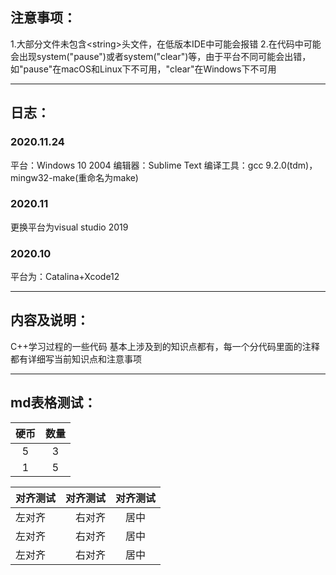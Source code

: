 <h2>注意事项：</h2>
1.大部分文件未包含&lt;string&gt;头文件，在低版本IDE中可能会报错  
2.在代码中可能会出现system("pause")或者system("clear")等，由于平台不同可能会出错，如"pause"在macOS和Linux下不可用，"clear"在Windows下不可用  

---  
<h2>日志：</h2>
<h3>2020.11.24</h3>
平台：Windows 10 2004
编辑器：Sublime Text
编译工具：gcc 9.2.0(tdm)，mingw32-make(重命名为make)  
<h3>2020.11</h3>
更换平台为visual studio 2019  
<h3>2020.10</h3>
平台为：Catalina+Xcode12  
  
---
<h2>内容及说明：</h2>
C++学习过程的一些代码  
基本上涉及到的知识点都有，每一个分代码里面的注释都有详细写当前知识点和注意事项  
 
---  
<h2>md表格测试：</h2>

硬币 | 数量
:---: | :---:
5|3
1|5

对齐测试|对齐测试|对齐测试
---|---:|:---:
左对齐|右对齐|居中
左对齐|右对齐|居中
左对齐|右对齐|居中


